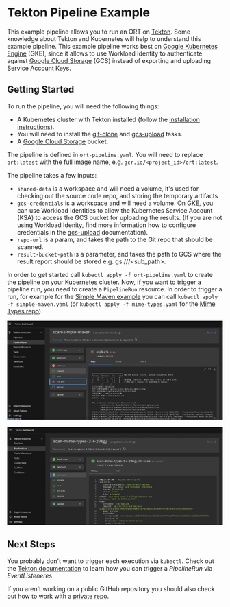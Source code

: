 # Tekton Pipeline Example

This example pipeline allows you to run an ORT on [Tekton](https://tekton.dev/). Some knowledge about Tekton and Kubernetes will help to understand this example pipeline. This example pipeline works best on [Google Kubernetes Engine](https://cloud.google.com/kubernetes-engine) (GKE), since it allows to use Workload Identity to authenticate against [Google Cloud Storage](https://cloud.google.com/products/storage) (GCS) instead of exporting and uploading Service Account Keys.

## Getting Started

To run the pipeline, you will need the following things:
* A Kubernetes cluster with Tekton installed (follow the [installation instructions](https://tekton.dev/docs/pipelines/install/)).
* You will need to install the [git-clone](https://hub.tekton.dev/tekton/task/git-clone) and [gcs-upload](https://hub.tekton.dev/tekton/task/gcs-upload) tasks.
* A [Google Cloud Storage](https://cloud.google.com/products/storage) bucket.

The pipeline is defined in `ort-pipeline.yaml`. You will need to replace `ort:latest` with the full image name, e.g. `gcr.io/<project_id>/ort:latest`.

The pipeline takes a few inputs:
* `shared-data` is a workspace and will need a volume, it's used for checking out the source code repo, and storing the temporary artifacts
* `gcs-credentials` is a workspace and will need a volume. On GKE, you can use Workload Identities to allow the Kubernetes Service Account (KSA) to access the GCS bucket for uploading the results. (If you are not using Workload Idenity, find more information how to configure credentials in the [gcs-upload](https://hub.tekton.dev/tekton/task/gcs-upload) documentation).
* `repo-url` is a param, and takes the path to the Git repo that should be scanned.
* `result-bucket-path` is a parameter, and takes the path to GCS where the result report should be stored e.g. gs://<gcs-bucket>/<sub_path>.

In order to get started call `kubectl apply -f ort-pipeline.yaml` to create the pipeline on your Kubernetes cluster. Now, if you want to trigger a pipeline run, you need to create a `PipelineRun` resource. In order to trigger a run, for example for the [Simple Maven example](https://github.com/MarcelBochtler/maven-simple) you can call `kubectl apply -f simple-maven.yaml` (or `kubectl apply -f mime-types.yaml` for the [Mime Types repo](https://github.com/jshttp/mime-types)).

![Example run of Simple Maven](images/simple-maven.png)

![Example run of Mime Types](images/mime-types.png)

## Next Steps
You probably don't want to trigger each execution via `kubectl`. Check out the [Tekton documentation](https://tekton.dev/docs/triggers/) to learn how you can trigger a _PipelineRun_ via _EventListeneres_.

If you aren't working on a public GitHub repository you should also check out how to work with a [private repo](https://hub.tekton.dev/tekton/task/git-clone).